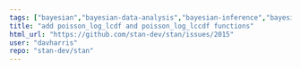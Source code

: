 ```yaml
---
tags: ["bayesian","bayesian-data-analysis","bayesian-inference","bayesian-methods","bayesian-statistics","new-function","stan"]
title: "add poisson_log_lcdf and poisson_log_lccdf functions"
html_url: "https://github.com/stan-dev/stan/issues/2015"
user: "davharris"
repo: "stan-dev/stan"
---
```


